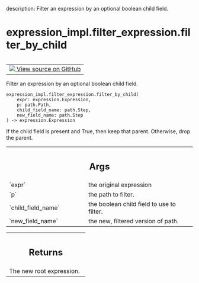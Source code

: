 description: Filter an expression by an optional boolean child field.

<div itemscope itemtype="http://developers.google.com/ReferenceObject">
<meta itemprop="name" content="expression_impl.filter_expression.filter_by_child" />
<meta itemprop="path" content="Stable" />
</div>

# expression_impl.filter_expression.filter_by_child

<!-- Insert buttons and diff -->

<table class="tfo-notebook-buttons tfo-api nocontent" align="left">
<td>
  <a target="_blank" href="https://github.com/google/struct2tensor/blob/master/struct2tensor/expression_impl/filter_expression.py#L102-L124">
    <img src="https://www.tensorflow.org/images/GitHub-Mark-32px.png" />
    View source on GitHub
  </a>
</td>
</table>



Filter an expression by an optional boolean child field.

<pre class="devsite-click-to-copy prettyprint lang-py tfo-signature-link">
<code>expression_impl.filter_expression.filter_by_child(
    expr: expression.Expression,
    p: path.Path,
    child_field_name: path.Step,
    new_field_name: path.Step
) -> expression.Expression
</code></pre>



<!-- Placeholder for "Used in" -->

If the child field is present and True, then keep that parent.
Otherwise, drop the parent.

<!-- Tabular view -->
 <table class="responsive fixed orange">
<colgroup><col width="214px"><col></colgroup>
<tr><th colspan="2"><h2 class="add-link">Args</h2></th></tr>

<tr>
<td>
`expr`
</td>
<td>
the original expression
</td>
</tr><tr>
<td>
`p`
</td>
<td>
the path to filter.
</td>
</tr><tr>
<td>
`child_field_name`
</td>
<td>
the boolean child field to use to filter.
</td>
</tr><tr>
<td>
`new_field_name`
</td>
<td>
the new, filtered version of path.
</td>
</tr>
</table>



<!-- Tabular view -->
 <table class="responsive fixed orange">
<colgroup><col width="214px"><col></colgroup>
<tr><th colspan="2"><h2 class="add-link">Returns</h2></th></tr>
<tr class="alt">
<td colspan="2">
The new root expression.
</td>
</tr>

</table>

